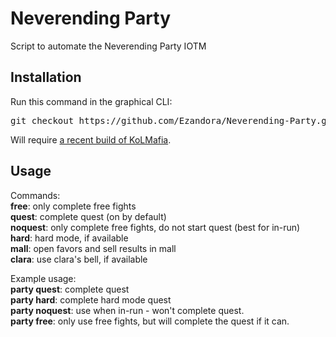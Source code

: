 Neverending Party
=====
Script to automate the Neverending Party IOTM

Installation
----------------
Run this command in the graphical CLI:
<pre>
git checkout https://github.com/Ezandora/Neverending-Party.git
</pre>
Will require [a recent build of KoLMafia](http://builds.kolmafia.us/job/Kolmafia/lastSuccessfulBuild/).

Usage
----------------
Commands:  
__free__: only complete free fights  
__quest__: complete quest (on by default)  
__noquest__: only complete free fights, do not start quest (best for in-run)  
__hard__: hard mode, if available  
__mall__: open favors and sell results in mall  
__clara__: use clara's bell, if available
  
Example usage:  
__party quest__: complete quest  
__party hard__: complete hard mode quest  
__party noquest__: use when in-run - won't complete quest.  
__party free__: only use free fights, but will complete the quest if it can.  